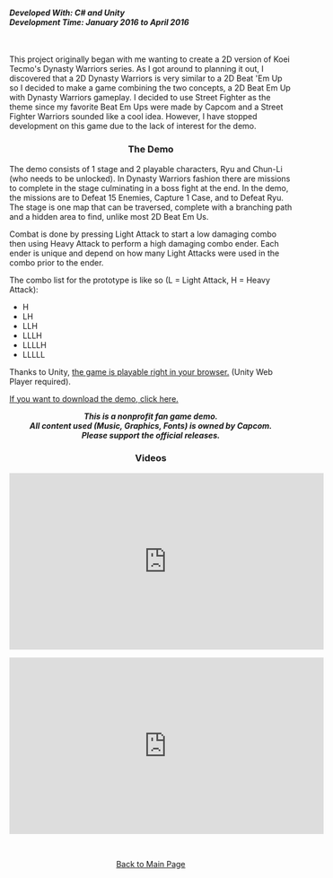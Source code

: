 <h4>
<b><i>Developed With: C# and Unity</i></b><br>
<b><i>Development Time: January 2016 to April 2016</i></b><br>
</h4>
<br>
<p>This project originally began with me wanting to create a 2D version of Koei Tecmo's Dynasty Warriors series. As I got around to planning it out, I discovered that a 2D Dynasty Warriors is very similar to a 2D Beat 'Em Up so I decided to make a game combining the two concepts, a 2D Beat Em Up with Dynasty Warriors gameplay. I decided to use Street Fighter as the theme since my favorite Beat Em Ups were made by Capcom and a Street Fighter Warriors sounded like a cool idea. However, I have stopped development on this game due to the lack of interest for the demo.</p>

<h3><p align = "center">The Demo</p></h3>

<p>The demo consists of 1 stage and 2 playable characters, Ryu and Chun-Li (who needs to be unlocked). In Dynasty Warriors fashion there are missions to complete in the stage culminating in a boss fight at the end. In the demo, the missions are to Defeat 15 Enemies, Capture 1 Case, and to Defeat Ryu. The stage is one map that can be traversed, complete with a branching path and a hidden area to find, unlike most 2D Beat Em Us.</p>

<p>Combat is done by pressing Light Attack to start a low damaging combo then using Heavy Attack to perform a high damaging combo ender. Each ender is unique and depend on how many Light Attacks were used in the combo prior to the ender.</p>

<p>The combo list for the prototype is like so (L = Light Attack, H = Heavy Attack):</p>
<ul>
<li>H</li>
<li>LH</li>
<li>LLH</li>
<li>LLLH</li>
<li>LLLLH</li>
<li>LLLLL</li>
</ul>

<p>Thanks to Unity, <a href="http://mvpet.github.io/ProjectWW/WeeklyBuild.html">the game is playable right in your browser.</a> (Unity Web Player required).</p>

<p><a href="https://drive.google.com/open?id=0B63ySixcTyG4VFNzUHc1dmhDVXM">If you want to download the demo, click here.</a></p>

<p align="center"><i><b>This is a nonprofit fan game demo.<br>
All content used (Music, Graphics, Fonts) is owned by Capcom.<br>
Please support the official releases.</b></i></p>

<h3><p align="center">Videos</p></h3>

<p align="center"><iframe width="560" height="315" src="https://www.youtube.com/embed/reAcTrzuf9M" frameborder="0" allowfullscreen></iframe></p>

<p align="center"><iframe width="560" height="315" src="https://www.youtube.com/embed/I_Ku3A7V1wE" frameborder="0" allowfullscreen></iframe></p>
<br>
<p align="center"><a href="http://mvpet.github.io/">Back to Main Page</a></p>
